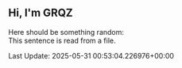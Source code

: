 ## Hi, I'm GRQZ
Here should be something random:  
This sentence is read from a file.


Last Update: 2025-05-31 00:53:04.226976+00:00
